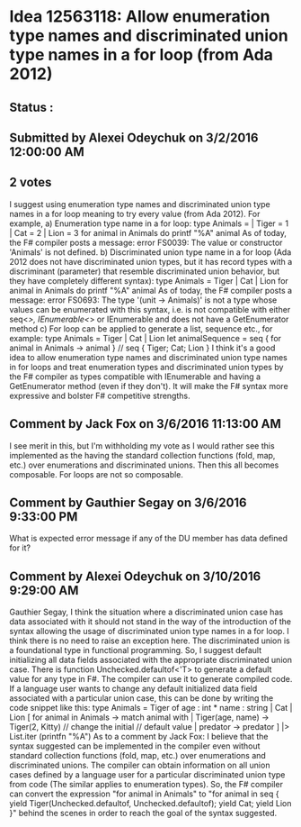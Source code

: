 # Idea 12563118: Allow enumeration type names and discriminated union type names in a for loop (from Ada 2012) #

## Status : 

## Submitted by Alexei Odeychuk on 3/2/2016 12:00:00 AM

## 2 votes

I suggest using enumeration type names and discriminated union type names in a for loop meaning to try every value (from Ada 2012).
For example,
a) Enumeration type name in a for loop:
type Animals =
| Tiger = 1
| Cat = 2
| Lion = 3
for animal in Animals do printf "%A" animal
As of today, the F# compiler posts a message: error FS0039: The value or constructor 'Animals' is not defined.
b) Discriminated union type name in a for loop (Ada 2012 does not have discriminated union types, but it has record types with a discriminant (parameter) that resemble discriminated union behavior, but they have completely different syntax):
type Animals = Tiger | Cat | Lion
for animal in Animals do printf "%A" animal
As of today, the F# compiler posts a message: error FS0693: The type '(unit -> Animals)' is not a type whose values can be enumerated with this syntax, i.e. is not compatible with either seq<_>, IEnumerable<_> or IEnumerable and does not have a GetEnumerator method
c) For loop can be applied to generate a list, sequence etc., for example:
type Animals = Tiger | Cat | Lion
let animalSequence =
seq { for animal in Animals -> animal } // seq { Tiger; Cat; Lion }
I think it's a good idea to allow enumeration type names and discriminated union type names in for loops and treat enumeration types and discriminated union types by the F# compiler as types compatible with IEnumerable and having a GetEnumerator method (even if they don't). It will make the F# syntax more expressive and bolster F# competitive strengths.




## Comment by Jack Fox on 3/6/2016 11:13:00 AM

I see merit in this, but I'm withholding my vote as I would rather see this implemented as the having the standard collection functions (fold, map, etc.) over enumerations and discriminated unions. Then this all becomes composable. For loops are not so composable.

## Comment by Gauthier Segay on 3/6/2016 9:33:00 PM

What is expected error message if any of the DU member has data defined for it?

## Comment by Alexei Odeychuk on 3/10/2016 9:29:00 AM

Gauthier Segay, I think the situation where a discriminated union case has data associated with it should not stand in the way of the introduction of the syntax allowing the usage of discriminated union type names in a for loop. I think there is no need to raise an exception here. The discriminated union is a foundational type in functional programming. So, I suggest default initializing all data fields associated with the appropriate discriminated union case. There is function Unchecked.defaultof<'T> to generate a default value for any type in F#. The compiler can use it to generate compiled code.
If a language user wants to change any default initialized data field associated with a particular union case, this can be done by writing the code snippet like this:
type Animals = Tiger of age : int * name : string | Cat | Lion
[ for animal in Animals ->
match animal with
| Tiger(age, name) -> Tiger(2, Kitty) // change the initial
// default value
| predator -> predator ]
|> List.iter (printfn "%A")
As to a comment by Jack Fox: I believe that the syntax suggested can be implemented in the compiler even without standard collection functions (fold, map, etc.) over enumerations and discriminated unions.
The compiler can obtain information on all union cases defined by a language user for a particular discriminated union type from code (The similar applies to enumeration types). So, the F# compiler can convert the expression "for animal in Animals" to "for animal in seq { yield Tiger(Unchecked.defaultof<int>, Unchecked.defaultof<string>); yield Cat; yield Lion }" behind the scenes in order to reach the goal of the syntax suggested.

